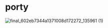 # porty

![final_602eb7344a1371008d172272_135961 (1)](https://user-images.githubusercontent.com/56169582/108407586-f9d0ab00-7234-11eb-9249-b660d7d5f1c6.gif)
